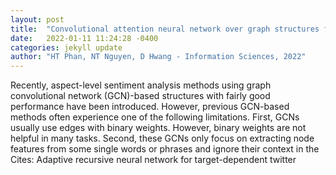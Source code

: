 ```yaml
---
layout: post
title:  "Convolutional attention neural network over graph structures for improving the performance of aspect-level sentiment analysis"
date:   2022-01-11 11:24:28 -0400
categories: jekyll update
author: "HT Phan, NT Nguyen, D Hwang - Information Sciences, 2022"
---
```

Recently, aspect-level sentiment analysis methods using graph convolutional network (GCN)-based structures with fairly good performance have been introduced. However, previous GCN-based methods often experience one of the following limitations. First, GCNs usually use edges with binary weights. However, binary weights are not helpful in many tasks. Second, these GCNs only focus on extracting node features from some single words or phrases and ignore their context in the Cites: Adaptive recursive neural network for target-dependent twitter